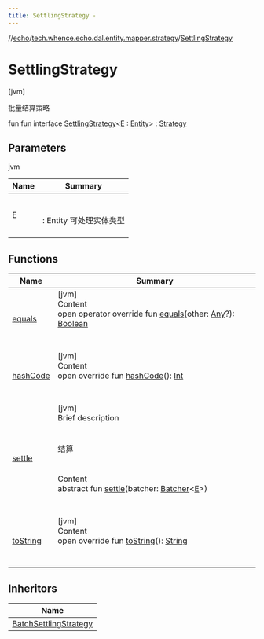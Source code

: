 ```yaml
---
title: SettlingStrategy -
---
```

//[echo](../../index.md)/[tech.whence.echo.dal.entity.mapper.strategy](../index.md)/[SettlingStrategy](index.md)



# SettlingStrategy  
 [jvm] 

批量结算策略

fun fun interface [SettlingStrategy](index.md)<[E](index.md) : [Entity](../../tech.whence.echo.dal.entity/-entity/index.md)> : [Strategy](../../tech.whence.echo.strategy/-strategy/index.md)   


## Parameters  
  
jvm  
  
|  Name|  Summary| 
|---|---|
| E| <br><br>: Entity 可处理实体类型<br><br>
  


## Functions  
  
|  Name|  Summary| 
|---|---|
| [equals](../../tech.whence.echo.webclient.response.exception/-response-unrecognized-exception/index.md#kotlin/Any/equals/#kotlin.Any?/PointingToDeclaration/)| [jvm]  <br>Content  <br>open operator override fun [equals](../../tech.whence.echo.webclient.response.exception/-response-unrecognized-exception/index.md#kotlin/Any/equals/#kotlin.Any?/PointingToDeclaration/)(other: [Any](https://kotlinlang.org/api/latest/jvm/stdlib/kotlin/-any/index.html)?): [Boolean](https://kotlinlang.org/api/latest/jvm/stdlib/kotlin/-boolean/index.html)  <br><br><br>
| [hashCode](../../tech.whence.echo.webclient.response.exception/-response-unrecognized-exception/index.md#kotlin/Any/hashCode/#/PointingToDeclaration/)| [jvm]  <br>Content  <br>open override fun [hashCode](../../tech.whence.echo.webclient.response.exception/-response-unrecognized-exception/index.md#kotlin/Any/hashCode/#/PointingToDeclaration/)(): [Int](https://kotlinlang.org/api/latest/jvm/stdlib/kotlin/-int/index.html)  <br><br><br>
| [settle](settle.md)| [jvm]  <br>Brief description  <br><br><br>结算<br><br>  <br>Content  <br>abstract fun [settle](settle.md)(batcher: [Batcher](../../tech.whence.echo.dal.entity.mapper/-batcher/index.md)<[E](index.md)>)  <br><br><br>
| [toString](../../tech.whence.echo.webclient.response.exception/-response-unrecognized-exception/index.md#kotlin/Any/toString/#/PointingToDeclaration/)| [jvm]  <br>Content  <br>open override fun [toString](../../tech.whence.echo.webclient.response.exception/-response-unrecognized-exception/index.md#kotlin/Any/toString/#/PointingToDeclaration/)(): [String](https://kotlinlang.org/api/latest/jvm/stdlib/kotlin/-string/index.html)  <br><br><br>


## Inheritors  
  
|  Name| 
|---|
| [BatchSettlingStrategy](../-batch-settling-strategy/index.md)

